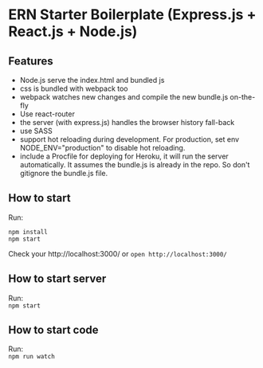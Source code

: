 # ERN Starter Boilerplate (Express.js + React.js + Node.js)

## Features

* Node.js serve the index.html and bundled js
* css is bundled with webpack too
* webpack watches new changes and compile the new bundle.js on-the-fly
* Use react-router
* the server (with express.js) handles the browser history fall-back
* use SASS
* support hot reloading during development. For production, set env NODE_ENV="production" to disable hot reloading.
* include a Procfile for deploying for Heroku, it will run the server automatically. It assumes the bundle.js is already in the repo. So don't gitignore the bundle.js file.

## How to start

Run:  
```
npm install
npm start
```

Check your http://localhost:3000/ or  `open http://localhost:3000/`

## How to start server
Run:  
`npm start`

## How to start code

Run:  
`npm run watch`
